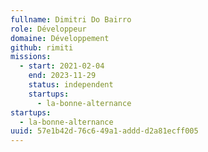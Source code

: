 ```yaml
---
fullname: Dimitri Do Bairro
role: Développeur
domaine: Développement
github: rimiti
missions:
  - start: 2021-02-04
    end: 2023-11-29
    status: independent
    startups:
      - la-bonne-alternance
startups:
  - la-bonne-alternance
uuid: 57e1b42d-76c6-49a1-addd-d2a81ecff005
---
```


